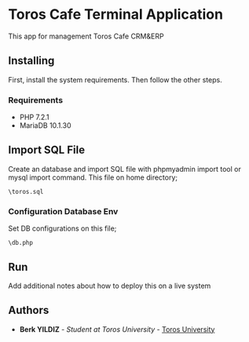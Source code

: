 # Toros Cafe Terminal Application

This app for management Toros Cafe CRM&ERP

## Installing

First, install the system requirements. Then follow the other steps.

### Requirements

* PHP 7.2.1
* MariaDB 10.1.30

## Import SQL File

Create an database and import SQL file with phpmyadmin import tool or mysql import command.
This file on home directory;
```
\toros.sql
```


### Configuration Database Env

Set DB configurations on this file;

```
\db.php
```

## Run

Add additional notes about how to deploy this on a live system

## Authors

* **Berk YILDIZ** - *Student at Toros University* - [Toros University](http://www.toros.edu.tr/)
